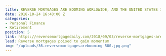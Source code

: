 ```yaml
---
title: REVERSE MORTGAGES ARE BOOMING WORLDWIDE, AND THE UNITED STATES IS NEXT
date: 2018-10-24 16:40:00 Z
categories:
- Personal Finance
- Retirement
position: 5
link: https://reversemortgagedaily.com/2018/09/03/reverse-mortgages-are-booming-worldwide-and-the-united-states-is-next/
lead: Reverse mortgages poised to gain momentum
img: "/uploads/36.reversemortgagesarebooming-500.jpg.png"
---
```


